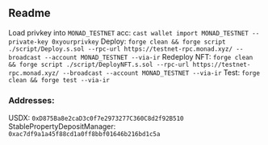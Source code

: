 ## Readme

Load privkey into `MONAD_TESTNET` acc: `cast wallet import MONAD_TESTNET --private-key 0xyourprivkey`
Deploy: `forge clean && forge script ./script/Deploy.s.sol --rpc-url https://testnet-rpc.monad.xyz/ --broadcast --account MONAD_TESTNET --via-ir`
Redeploy NFT: `forge clean && forge script ./script/DeployNFT.s.sol --rpc-url https://testnet-rpc.monad.xyz/ --broadcast --account MONAD_TESTNET --via-ir`
Test: `forge clean && forge test --via-ir`


### Addresses:

USDX: `0xD875Ba8e2caD3c0f7e2973277C360C8d2f92B510`
StablePropertyDepositManager: `0xac7df9a1a45f88cd1a0ff8bbf01646b216bd1c5a`